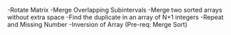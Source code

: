 -Rotate Matrix
-Merge Overlapping Subintervals
-Merge two sorted arrays without extra space
-Find the duplicate in an array of N+1 integers
-Repeat and Missing Number
-Inversion of Array (Pre-req: Merge Sort)
